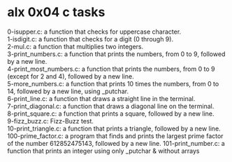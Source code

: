# alx 0x04 c tasks  

0-isupper.c: a function that checks for uppercase character.  
1-isdigit.c: a function that checks for a digit (0 through 9).  
2-mul.c: a function that multiplies two integers.  
3-print_numbers.c: a function that prints the numbers, from 0 to 9, followed by a new line.  
4-print_most_numbers.c: a function that prints the numbers, from 0 to 9 (except for 2 and 4), followed by a new line.  
5-more_numbers.c: a function that prints 10 times the numbers, from 0 to 14, followed by a new line, using _putchar.  
6-print_line.c:  a function that draws a straight line in the terminal.  
7-print_diagonal.c: a function that draws a diagonal line on the terminal.  
8-print_square.c: a function that prints a square, followed by a new line.  
9-fizz_buzz.c: Fizz-Buzz test.  
10-print_triangle.c: a function that prints a triangle, followed by a new line.  
100-prime_factor.c: a program that finds and prints the largest prime factor of the number 612852475143, followed by a new line.
101-print_number.c: a function that prints an integer using only _putchar & without arrays
